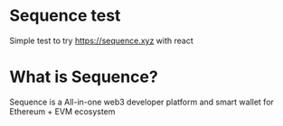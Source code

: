 # Sequence test
Simple test to try https://sequence.xyz with react

# What is Sequence?
Sequence is a All-in-one web3 developer platform and smart wallet for Ethereum + EVM ecosystem
